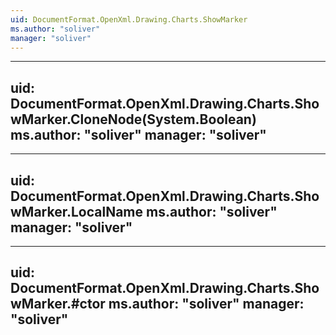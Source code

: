 ```yaml
---
uid: DocumentFormat.OpenXml.Drawing.Charts.ShowMarker
ms.author: "soliver"
manager: "soliver"
---
```


---
uid: DocumentFormat.OpenXml.Drawing.Charts.ShowMarker.CloneNode(System.Boolean)
ms.author: "soliver"
manager: "soliver"
---

---
uid: DocumentFormat.OpenXml.Drawing.Charts.ShowMarker.LocalName
ms.author: "soliver"
manager: "soliver"
---

---
uid: DocumentFormat.OpenXml.Drawing.Charts.ShowMarker.#ctor
ms.author: "soliver"
manager: "soliver"
---
